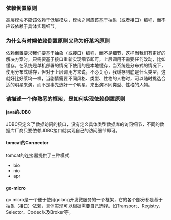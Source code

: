 ### 依赖倒置原则

高层模块不应该依赖于低层模块，模块之间应该基于抽象（或者接口）编程，而不应该依赖于具体实现细节。

###  为什么有时候依赖倒置原则又称为好莱坞原则

依赖倒置要求我们要基于抽象（或接口）编程，而不是细节，这样当我们有更好的解决方案时，只需要基于接口重新实现细节即可，上层调用不需要任何改动，比如缓存，在系统是单机部署的情况下使用的是本地缓存，当系统是分布式的情况下，使用分布式缓存，但对于上层调用方来说，不必关心，我缓存到底是什么类型，这就好比好莱坞一样，当剧情需要不同风格、类型、性格的人物时，可以随时挑选合适的明星来演，而不是事先选好一个明星，来出演不同类型、性格的人物。

### 请描述一个你熟悉的框架，是如何实现依赖倒置原则

#### java的JDBC

JDBC只定义了数据访问的接口，没有定义具体类型数据库的访问细节，不同的数据库厂商只要依赖JDBC接口就实现自己的访问细节即可。

#### tomcat的Connector

tomcat的连接器提供了三种模式

- bio 
- nio
- apr

#### go-micro

go micro是一个便于使用golang开发微服务的一个框架，它的各个部分都是基于抽象（接口）依赖，具体实现可以根据需要自己选择。如Transport、Registry、Selector、Codec以及Broker等。





